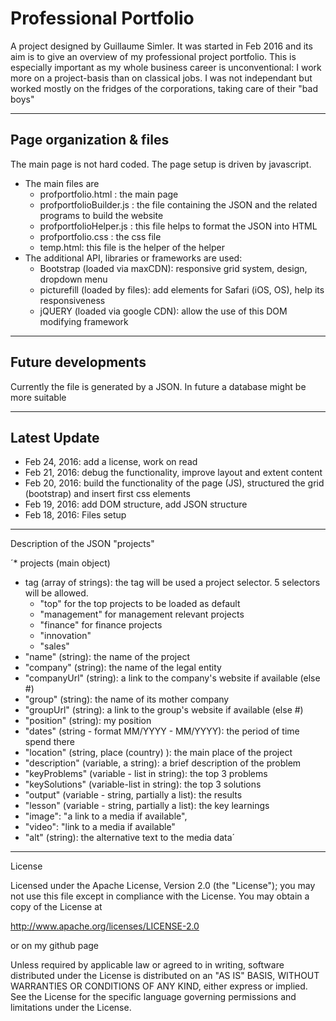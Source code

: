 Professional Portfolio
====
A project designed by Guillaume Simler. It was started in Feb 2016 and its aim is to give an overview of my professional project portfolio. This is especially important as my whole business career is unconventional: I work more on a project-basis than on classical jobs. I was not independant but worked mostly on the fridges of the corporations, taking care of their "bad boys" 

----
Page organization & files
----
The main page is not hard coded. The page setup is driven by javascript. 
* The main files are
  - profportfolio.html : the main page
  - profportfolioBuilder.js : the file containing the JSON and the related programs to build the website
  - profportfolioHelper.js : this file helps to format the JSON into HTML
  - profportfolio.css : the css file
  - temp.html: this file is the helper of the helper
* The additional API, libraries or frameworks are used:
  - Bootstrap (loaded via maxCDN): responsive grid system, design, dropdown menu 
  - picturefill (loaded by files): add <picture> elements for Safari (iOS, OS), help its responsiveness
  - jQUERY (loaded via google CDN): allow the use of this DOM modifying framework  

----
Future developments
----
Currently the file is generated by a JSON. In future a database might be more suitable

----
Latest Update
----
- Feb 24, 2016: add a license, work on read <meta>
- Feb 21, 2016: debug the functionality, improve layout and extent content
- Feb 20, 2016: build the functionality of the page (JS), structured the grid (bootstrap) and insert first css elements
- Feb 19, 2016: add DOM structure, add JSON structure
- Feb 18, 2016: Files setup 



----
Description of the JSON "projects"

´* projects (main object)
* tag (array of strings): the tag will be used a project selector. 5 selectors will be allowed. 
  - "top" for the top projects to be loaded as default
  - "management" for management relevant projects
  - "finance" for finance projects
  - "innovation"
  - "sales"
* "name" (string): the name of the project
* "company" (string): the name of the legal entity
* "companyUrl" (string): a link to the company's website if available (else #)
* "group" (string): the name of its mother company
* "groupUrl" (string): a link to the group's website if available (else #)
* "position" (string): my position
* "dates" (string - format MM/YYYY - MM/YYYY): the period of time spend there
* "location" (string, place (country) ): the main place of the project 
* "description" (variable, a string): a brief description of the problem
* "keyProblems" (variable - list in string): the top 3 problems
* "keySolutions" (variable-list in string): the top 3 solutions
* "output" (variable - string, partially a list): the results
* "lesson" (variable - string, partially a list): the key learnings
* "image": "a link to a media if available",
* "video": "link to a media if available"
* "alt" (string): the alternative text to the media data´


----
License 

Licensed under the Apache License, Version 2.0 (the "License");
you may not use this file except in compliance with the License.
You may obtain a copy of the License at

   http://www.apache.org/licenses/LICENSE-2.0

or on my github page

Unless required by applicable law or agreed to in writing, software
distributed under the License is distributed on an "AS IS" BASIS,
WITHOUT WARRANTIES OR CONDITIONS OF ANY KIND, either express or implied.
See the License for the specific language governing permissions and
limitations under the License.